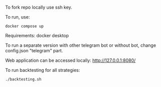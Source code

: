 To fork repo locally use ssh key.

To run, use: 
```docker
docker compose up
```
Requirements: docker desktop

To run a separate version with other telegram bot or without bot, change config.json "telegram" part.

Web application can be accessed locally: http://127.0.0.1:8080/

To run backtesting for all strategies:
```
./backtesting.sh
```
